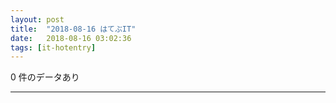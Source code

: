 ```yaml
---
layout: post
title:  "2018-08-16 はてぶIT"
date:   2018-08-16 03:02:36
tags: [it-hotentry]
---
```

0 件のデータあり

<hr>
